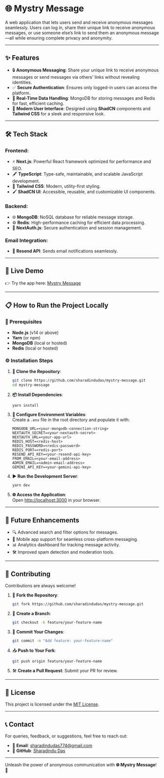 # **🌐 Mystry Message**  

A web application that lets users send and receive anonymous messages seamlessly. Users can log in, share their unique link to receive anonymous messages, or use someone else’s link to send them an anonymous message—all while ensuring complete privacy and anonymity.  

---  

## **✨ Features**  

- 🔒 **Anonymous Messaging**: Share your unique link to receive anonymous messages or send messages via others' links without revealing identities.  
- ✅ **Secure Authentication**: Ensures only logged-in users can access the platform.  
- 💾 **Real-Time Data Handling**: MongoDB for storing messages and Redis for fast, efficient caching.  
- 🎨 **Modern User Interface**: Designed using **ShadCN** components and **Tailwind CSS** for a sleek and responsive look.  

---  

## **🛠️ Tech Stack**  

### **Frontend**:  
- ⚡ **Next.js**: Powerful React framework optimized for performance and SEO.  
- 🖋️ **TypeScript**: Type-safe, maintainable, and scalable JavaScript development.  
- 🌈 **Tailwind CSS**: Modern, utility-first styling.  
- 🖌️ **ShadCN UI**: Accessible, reusable, and customizable UI components.  

### **Backend**:  
- 🌐 **MongoDB**: NoSQL database for reliable message storage.  
- ⚙️ **Redis**: High-performance caching for efficient data processing.  
- 🔑 **NextAuth.js**: Secure authentication and session management.

### **Email Integration**:  
- 📧 **Resend API**: Sends email notifications seamlessly.  

---  

## **🚀 Live Demo**  

👉 Try the app here: [Mystry Message](https://mystry-message.sharadindudas.com)  

---  

## **📋 How to Run the Project Locally**  

### **🔧 Prerequisites**  
- **Node.js** (v14 or above)  
- **Yarn** (or npm)  
- **MongoDB** (local or hosted)  
- **Redis** (local or hosted)  

### **⚙️ Installation Steps**  

1. **📂 Clone the Repository**:  
   ```bash  
   git clone https://github.com/sharadindudas/mystry-message.git  
   cd mystry-message  
   ```  

2. **📦 Install Dependencies**:  
   ```bash  
   yarn install  
   ```  

3. **📝 Configure Environment Variables**:  
   Create a `.env` file in the root directory and populate it with:  
   ```plaintext  
   MONGODB_URL=<your-mongodb-connection-string>  
   NEXTAUTH_SECRET=<your-nextauth-secret>  
   NEXTAUTH_URL=<your-app-url>  
   REDIS_HOST=<redis-host>  
   REDIS_PASSWORD=<redis-password>  
   REDIS_PORT=<redis-port>  
   RESEND_API_KEY=<your-resend-api-key>  
   FROM_EMAIL=<your-email-address>  
   ADMIN_EMAIL=<admin-email-address>  
   GEMINI_API_KEY=<your-gemini-api-key>  
   ```  

4. **▶️ Run the Development Server**:  
   ```bash  
   yarn dev  
   ```  

5. **🌐 Access the Application**:  
   Open [http://localhost:3000](http://localhost:3000) in your browser.  

---  

## **🌟 Future Enhancements**  

- 🔍 Advanced search and filter options for messages.  
- 📱 Mobile app support for seamless cross-platform messaging.  
- 📊 Analytics dashboard for tracking message activity.  
- 🛠️ Improved spam detection and moderation tools.  

---  

## **🤝 Contributing**  

Contributions are always welcome!  

1. 🍴 **Fork the Repository**:  
   ```bash  
   git fork https://github.com/sharadindudas/mystry-message.git  
   ```  

2. 🔀 **Create a Branch**:  
   ```bash  
   git checkout -b feature/your-feature-name  
   ```  

3. 💾 **Commit Your Changes**:  
   ```bash  
   git commit -m "Add feature: your-feature-name"  
   ```  

4. 📤 **Push to Your Fork**:  
   ```bash  
   git push origin feature/your-feature-name  
   ```  

5. 🛠️ **Create a Pull Request**: Submit your PR for review.  

---  

## **📜 License**  

This project is licensed under the [MIT License](LICENSE).  

---  

## **📞 Contact**  

For queries, feedback, or suggestions, feel free to reach out:  

- 📧 **Email**: [sharadindudas774@gmail.com](mailto:sharadindudas774@gmail.com)  
- 🐙 **GitHub**: [Sharadindu Das](https://github.com/sharadindudas)  

---  

Unleash the power of anonymous communication with **🌐 Mystry Message**! 💬
